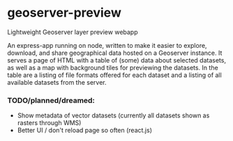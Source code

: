 # geoserver-preview
Lightweight Geoserver layer preview webapp

An express-app running on node, written to make it easier to explore, download, and share geographical data hosted on a Geoserver instance. It serves a page of HTML with a table of (some) data about selected datasets, as well as a map with background tiles for previewing the datasets. In the table are a listing of file formats offered for each dataset and a listing of all available datasets from the server.

### TODO/planned/dreamed:
* Show metadata of vector datasets (currently all datasets shown as rasters through WMS)
* Better UI / don't reload page so often (react.js)
